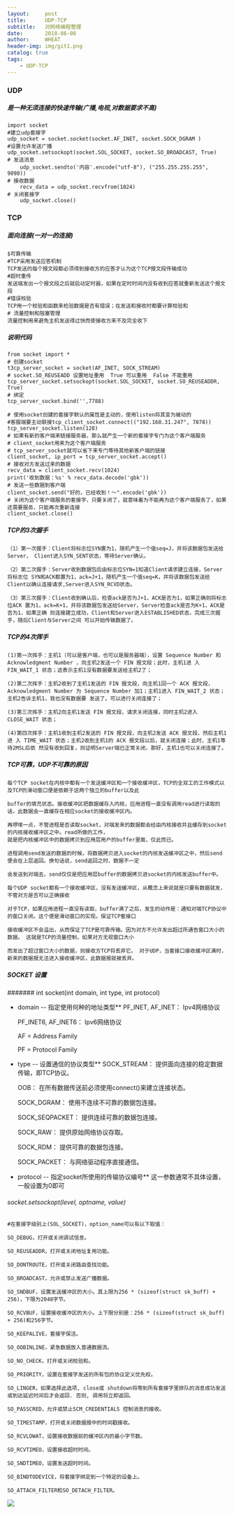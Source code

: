 ```yaml
---
layout:     post
title:      UDP-TCP
subtitle:   对网络编程整理
date:       2018-06-08
author:     WHEAT
header-img: img/git1.png
catalog: true
tags:
    - UDP-TCP
---
```

### UDP
##### 是一种无须连接的快速传输(广播,电视,对数据要求不高)
	import socket
	#建立udp套接字
	udp_socket = socket.socket(socket.AF_INET, socket.SOCK_DGRAM )
	#设置允许发送广播
	udp_socket.setsockopt(socket.SOL_SOCKET, socket.SO_BROADCAST, True)
	# 发送消息
    	udp_socket.sendto('内容'.encode("utf-8"), ("255.255.255.255", 9090))
	# 接收数据
    	recv_data = udp_socket.recvfrom(1024)
	# 关闭套接字
    	udp_socket.close()


### TCP
##### 面向连接(一对一的连接)
	$可靠传输
	#TCP采用发送应答机制
	TCP发送的每个报文段都必须得到接收方的应答才认为这个TCP报文段传输成功
	#超时重传
	发送端发出一个报文段之后就启动定时器，如果在定时时间内没有收到应答就重新发送这个报文段
	#错误校验
	TCP用一个校验和函数来检验数据是否有错误；在发送和接收时都要计算校验和
	# 流量控制和阻塞管理
	流量控制用来避免主机发送得过快而使接收方来不及完全收下
	
##### 说明代码 	
	from socket import *
	# 创建socket
	t3cp_server_socket = socket(AF_INET, SOCK_STREAM)
	# socket.SO_REUSEADD 设置地址重用  True 可以重用  False 不能重用
	tcp_server_socket.setsockopt(socket.SOL_SOCKET, socket.SO_REUSEADDR, True)
	# 绑定
	tcp_server_socket.bind('',7788)

	# 使用socket创建的套接字默认的属性是主动的，使用listen将其变为被动的
	#客服端要主动联接tcp_client_socket.connect(("192.168.31.247", 7878))
	tcp_server_socket.listen(128)
	# 如果有新的客户端来链接服务器，那么就产生一个新的套接字专门为这个客户端服务
	# client_socket用来为这个客户端服务
	# tcp_server_socket就可以省下来专门等待其他新客户端的链接
	client_socket, ip_port = tcp_server_socket.accept()
	# 接收对方发送过来的数据
	recv_data = client_socket.recv(1024)
	print('收到数据：%s' % recv_data.decode('gbk'))
	# 发送一些数据到客户端
	client_socket.send("好的，已经收到！～".encode('gbk'))
	# 关闭为这个客户端服务的套接字，只要关闭了，就意味着为不能再为这个客户端服务了，如果还需要服务，只能再次重新连接
	client_socket.close()

##### TCP的3次握手
	（1）第⼀次握⼿：Client将标志位SYN置为1，随机产⽣⼀个值seq=J，并将该数据包发送给Server， Client进⼊SYN_SENT状态，等待Server确认。

	（2）第⼆次握⼿：Server收到数据包后由标志位SYN=1知道Client请求建⽴连接，Server将标志位 SYN和ACK都置为1，ack=J+1，随机产⽣⼀个值seq=K，并将该数据包发送给Client以确认连接请求,Server进⼊SYN_RCVD状态。

	（3）第三次握⼿：Client收到确认后，检查ack是否为J+1，ACK是否为1，如果正确则将标志位ACK 置为1，ack=K+1，并将该数据包发送给Server，Server检查ack是否为K+1，ACK是否为1，如果正确 则连接建⽴成功，Client和Server进⼊ESTABLISHED状态，完成三次握⼿，随后Client与Server之间 可以开始传输数据了。

##### TCP的4次挥手
	(1)第⼀次挥⼿：主机1（可以是客户端，也可以是服务器端），设置 Sequence Number 和 Acknowledgment Number ，向主机2发送⼀个 FIN 报⽂段；此时，主机1进 ⼊ FIN_WAIT_1 状态；这表示主机1没有数据要发送给主机2了；

	(2)第⼆次挥⼿：主机2收到了主机1发送的 FIN 报⽂段，向主机1回⼀个 ACK 报⽂段， Acknowledgment Number 为 Sequence Number 加1；主机1进⼊ FIN_WAIT_2 状态；主机2告诉主机1，我也没有数据要 发送了，可以进⾏关闭连接了；

	(3)第三次挥⼿：主机2向主机1发送 FIN 报⽂段，请求关闭连接，同时主机2进⼊ CLOSE_WAIT 状态；

	(4)第四次挥⼿：主机1收到主机2发送的 FIN 报⽂段，向主机2发送 ACK 报⽂段，然后主机1进 ⼊ TIME_WAIT 状态；主机2收到主机1的 ACK 报⽂段以后，就关闭连接；此时，主机1等待2MSL后依 然没有收到回复，则证明Server端已正常关闭，那好，主机1也可以关闭连接了。

##### TCP可靠，UDP不可靠的原因
	每个TCP socket在内核中都有一个发送缓冲区和一个接收缓冲区，TCP的全双工的工作模式以及TCP的滑动窗口便是依赖于这两个独立的buffer以及此

	buffer的填充状态。接收缓冲区把数据缓存入内核，应用进程一直没有调用read进行读取的话，此数据会一直缓存在相应socket的接收缓冲区内。

	再啰嗦一点，不管进程是否读取socket，对端发来的数据都会经由内核接收并且缓存到socket的内核接收缓冲区之中。read所做的工作，
	就是把内核缓冲区中的数据拷贝到应用层用户的buffer里面，仅此而已。

	进程调用send发送的数据的时候，将数据拷贝进入socket的内核发送缓冲区之中，然后send便会在上层返回。换句话说，send返回之时，数据不一定

	会发送到对端去，send仅仅是把应用层buffer的数据拷贝进socket的内核发送buffer中。

	每个UDP socket都有一个接收缓冲区，没有发送缓冲区，从概念上来说就是只要有数据就发，不管对方是否可以正确接收

	对于TCP，如果应用进程一直没有读取，buffer满了之后，发生的动作是：通知对端TCP协议中的窗口关闭。这个便是滑动窗口的实现。保证TCP套接口

	接收缓冲区不会溢出，从而保证了TCP是可靠传输。因为对方不允许发出超过所通告窗口大小的数据。 这就是TCP的流量控制，如果对方无视窗口大小

	而发出了超过窗口大小的数据，则接收方TCP将丢弃它。 对于UDP，当套接口接收缓冲区满时，新来的数据报无法进入接收缓冲区，此数据报就被丢弃。
##### SOCKET 设置
####### int socket(int domain, int type, int protocol)
* domain -- 指定使用何种的地址类型**
	PF_INET, AF_INET： Ipv4网络协议

	PF_INET6, AF_INET6： Ipv6网络协议

	AF = Address Family

	PF = Protocol Family
* type -- 设置通信的协议类型**
	SOCK_STREAM： 提供面向连接的稳定数据传输，即TCP协议。

	OOB： 在所有数据传送前必须使用connect()来建立连接状态。

	SOCK_DGRAM： 使用不连续不可靠的数据包连接。

	SOCK_SEQPACKET： 提供连续可靠的数据包连接。

	SOCK_RAW： 提供原始网络协议存取。

	SOCK_RDM： 提供可靠的数据包连接。

	SOCK_PACKET： 与网络驱动程序直接通信。
* protocol -- 指定socket所使用的传输协议编号**
	这一参数通常不具体设置，一般设置为0即可

###### socket.setsockopt(level, optname, value)
	#在套接字级别上(SOL_SOCKET)，option_name可以有以下取值：

	SO_DEBUG，打开或关闭调试信息。

	SO_REUSEADDR，打开或关闭地址复用功能。

	SO_DONTROUTE，打开或关闭路由查找功能。

	SO_BROADCAST，允许或禁止发送广播数据。

	SO_SNDBUF，设置发送缓冲区的大小。其上限为256 * (sizeof(struct sk_buff) + 256)，下限为2048字节。

	SO_RCVBUF，设置接收缓冲区的大小。上下限分别是：256 * (sizeof(struct sk_buff) + 256)和256字节。

	SO_KEEPALIVE，套接字保活。

	SO_OOBINLINE，紧急数据放入普通数据流。

	SO_NO_CHECK，打开或关闭校验和。

	SO_PRIORITY，设置在套接字发送的所有包的协议定义优先权。

	SO_LINGER，如果选择此选项, close或 shutdown将等到所有套接字里排队的消息成功发送或到达延迟时间后才会返回. 否则, 调用将立即返回。

	SO_PASSCRED，允许或禁止SCM_CREDENTIALS 控制消息的接收。

	SO_TIMESTAMP，打开或关闭数据报中的时间戳接收。

	SO_RCVLOWAT，设置接收数据前的缓冲区内的最小字节数。

	SO_RCVTIMEO，设置接收超时时间。

	SO_SNDTIMEO，设置发送超时时间。

	SO_BINDTODEVICE，将套接字绑定到一个特定的设备上。

	SO_ATTACH_FILTER和SO_DETACH_FILTER。



![](http://www.zj-blogs.cn/img/image-20180630124911672.png)




	





